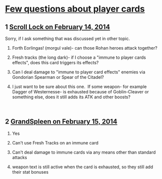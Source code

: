 # [Few questions about player cards](https://community.fantasyflightgames.com/topic/99284-few-questions-about-player-cards/)

## 1 [Scroll Lock on February 14, 2014](https://community.fantasyflightgames.com/topic/99284-few-questions-about-player-cards/?do=findComment&comment=985458)

Sorry, if I ask something that was discussed yet in other topic.

1. Forth Eorlingas! (morgul vale)- can those Rohan heroes attack together?

2. Fresh tracks (the long dark)- if I choose a "immune to player cards effects", does this card triggers its effects? 

3. Can I deal damage to "immune to player card effects" enemies via Gondorian Spearman or Spear of the Citadel?

4. I just want to be sure about this one. 
If some weapon- for example Dagger of Westernesse- is exhausted because of Goblin-Cleaver or something else, does it still adds its ATK and other boosts?

 

## 2 [GrandSpleen on February 15, 2014](https://community.fantasyflightgames.com/topic/99284-few-questions-about-player-cards/?do=findComment&comment=985693)

1. Yes

2. Can't use Fresh Tracks on an immune card

3. Can't deal damage to immune cards via any means other than standard attacks

4. weapon text is still active when the card is exhausted, so they still add their stat bonuses

